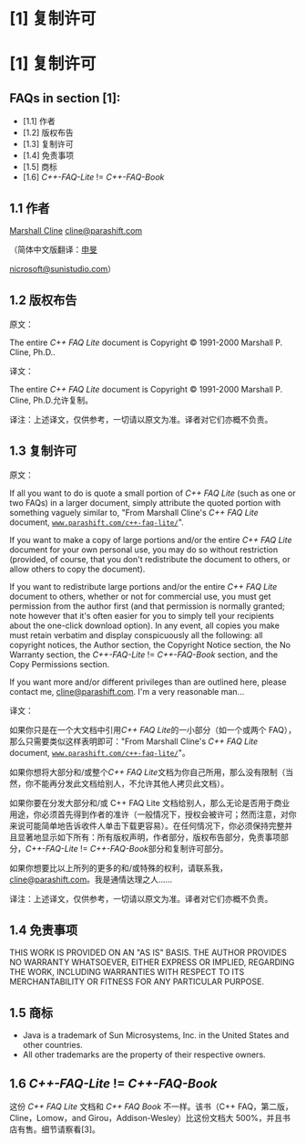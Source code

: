 # [1] 复制许可

# [1] 复制许可

## FAQs in section [1]:

*   [1.1] 作者
*   [1.2] 版权布告
*   [1.3] 复制许可
*   [1.4] 免责事项
*   [1.5] 商标
*   [1.6] *C++-FAQ-Lite* != *C++-FAQ-Book*

## 1.1 作者

[Marshall Cline](http://www.parashift.com/) cline@parashift.com

（简体中文版翻译：[申旻](http://www.sunistudio.com/nicrosoft)

nicrosoft@sunistudio.com）

## 1.2 版权布告

原文：

The entire *C++ FAQ Lite* document is Copyright © 1991-2000 Marshall P. Cline, Ph.D..

译文：

The entire *C++ FAQ Lite* document is Copyright © 1991-2000 Marshall P. Cline, Ph.D.允许复制。

译注：上述译文，仅供参考，一切请以原文为准。译者对它们亦概不负责。

## 1.3 复制许可

原文：

If all you want to do is quote a small portion of *C++ FAQ Lite* (such as one or two FAQs) in a larger document, simply attribute the quoted portion with something vaguely similar to, "From Marshall Cline's *C++ FAQ Lite* document, [`www.parashift.com/c++-faq-lite/`](http://www.parashift.com/c++-faq-lite/)".

If you want to make a copy of large portions and/or the entire *C++ FAQ Lite* document for your own personal use, you may do so without restriction (provided, of course, that you don't redistribute the document to others, or allow others to copy the document).

If you want to redistribute large portions and/or the entire *C++ FAQ Lite* document to others, whether or not for commercial use, you must get permission from the author first (and that permission is normally granted; note however that it's often easier for you to simply tell your recipients about the one-click download option). In any event, all copies you make must retain verbatim and display conspicuously all the following: all copyright notices, the Author section, the Copyright Notice section, the No Warranty section, the *C++-FAQ-Lite* != *C++-FAQ-Book* section, and the Copy Permissions section.

If you want more and/or different privileges than are outlined here, please contact me, cline@parashift.com. I'm a very reasonable man...

译文：

如果你只是在一个大文档中引用*C++ FAQ Lite*的一小部分（如一个或两个 FAQ），那么只需要类似这样表明即可："From Marshall Cline's *C++ FAQ Lite* document, [`www.parashift.com/c++-faq-lite/`](http://www.parashift.com/c++-faq-lite/)"。

如果你想将大部分和/或整个*C++ FAQ Lite*文档为你自己所用，那么没有限制（当然，你不能再分发此文档给别人，不允许其他人拷贝此文档）。

如果你要在分发大部分和/或 C++ FAQ Lite 文档给别人，那么无论是否用于商业用途，你必须首先得到作者的准许（一般情况下，授权会被许可；然而注意，对你来说可能简单地告诉收件人单击下载更容易）。在任何情况下，你必须保持完整并且显著地显示如下所有：所有版权声明，作者部分，版权布告部分，免责事项部分，*C++-FAQ-Lite* != *C++-FAQ-Book*部分和复制许可部分。

如果你想要比以上所列的更多的和/或特殊的权利，请联系我，cline@parashift.com。我是通情达理之人……

译注：上述译文，仅供参考，一切请以原文为准。译者对它们亦概不负责。

## 1.4 免责事项

THIS WORK IS PROVIDED ON AN "AS IS" BASIS. THE AUTHOR PROVIDES NO WARRANTY WHATSOEVER, EITHER EXPRESS OR IMPLIED, REGARDING THE WORK, INCLUDING WARRANTIES WITH RESPECT TO ITS MERCHANTABILITY OR FITNESS FOR ANY PARTICULAR PURPOSE.

## 1.5 商标

*   Java is a trademark of Sun Microsystems, Inc. in the United States and other countries.
*   All other trademarks are the property of their respective owners.

## 1.6 *C++-FAQ-Lite* != *C++-FAQ-Book*

这份 *C++ FAQ Lite* 文档和 *C++ FAQ Book* 不一样。该书（C++ FAQ，第二版，Cline，Lomow，and Girou，Addison-Wesley）比这份文档大 500%，并且书店有售。细节请察看[3]。